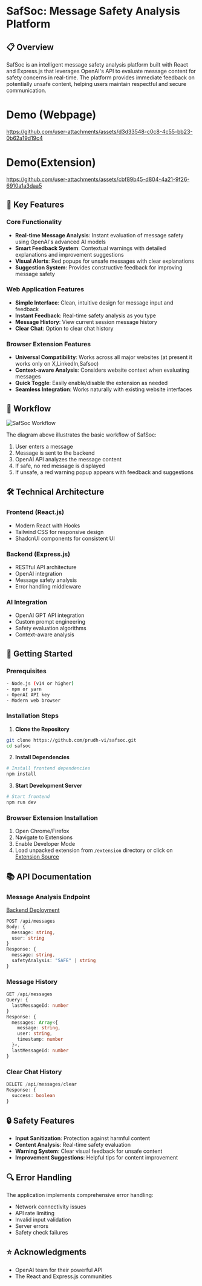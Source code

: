 # SafSoc: Message Safety Analysis Platform



## 📋 Overview

SafSoc is an intelligent message safety analysis platform built with React and Express.js that leverages OpenAI's API to evaluate message content for safety concerns in real-time. The platform provides immediate feedback on potentially unsafe content, helping users maintain respectful and secure communication.

# Demo (Webpage)

https://github.com/user-attachments/assets/d3d33548-c0c8-4c55-bb23-0b62a19d19c4

# Demo(Extension)

https://github.com/user-attachments/assets/cbf89b45-d804-4a21-9f26-6910a1a3daa5

## 🌟 Key Features

### Core Functionality
- **Real-time Message Analysis**: Instant evaluation of message safety using OpenAI's advanced AI models
- **Smart Feedback System**: Contextual warnings with detailed explanations and improvement suggestions
- **Visual Alerts**: Red popups for unsafe messages with clear explanations
- **Suggestion System**: Provides constructive feedback for improving message safety

### Web Application Features
- **Simple Interface**: Clean, intuitive design for message input and feedback
- **Instant Feedback**: Real-time safety analysis as you type
- **Message History**: View current session message history
- **Clear Chat**: Option to clear chat history

### Browser Extension Features
- **Universal Compatibility**: Works across all major websites (at present it works only on X,LinkedIn,Safsoc)
- **Context-aware Analysis**: Considers website context when evaluating messages
- **Quick Toggle**: Easily enable/disable the extension as needed
- **Seamless Integration**: Works naturally with existing website interfaces

## 🔄 Workflow

![SafSoc Workflow](https://github.com/prudh-vi/Safsoc/blob/main/flow.png)

The diagram above illustrates the basic workflow of SafSoc:
1. User enters a message
2. Message is sent to the backend
3. OpenAI API analyzes the message content
4. If safe, no red message is displayed
5. If unsafe, a red warning popup appears with feedback and suggestions


## 🛠️ Technical Architecture

### Frontend (React.js)
- Modern React with Hooks
- Tailwind CSS for responsive design
- ShadcnUI components for consistent UI

### Backend (Express.js)
- RESTful API architecture
- OpenAI integration
- Message safety analysis
- Error handling middleware

### AI Integration
- OpenAI GPT API integration
- Custom prompt engineering
- Safety evaluation algorithms
- Context-aware analysis

## 🚀 Getting Started

### Prerequisites
```bash
- Node.js (v14 or higher)
- npm or yarn
- OpenAI API key
- Modern web browser
```

### Installation Steps

1. **Clone the Repository**
```bash
git clone https://github.com/prudh-vi/safsoc.git
cd safsoc
```

2. **Install Dependencies**
```bash
# Install frontend dependencies
npm install
```



3. **Start Development Server**
```bash
# Start frontend
npm run dev
```

### Browser Extension Installation
1. Open Chrome/Firefox
2. Navigate to Extensions
3. Enable Developer Mode
4. Load unpacked extension from `/extension` directory or click on [Extension Source](https://github.com/prudh-vi/Safsoc/tree/main/extension)

## 📚 API Documentation

### Message Analysis Endpoint

[Backend Deployment](https://repo-ecaf.onrender.com/)


```typescript
POST /api/messages
Body: {
  message: string,
  user: string
}
Response: {
  message: string,
  safetyAnalysis: "SAFE" | string
}
```

### Message History
```typescript
GET /api/messages
Query: {
  lastMessageId: number
}
Response: {
  messages: Array<{
    message: string,
    user: string,
    timestamp: number
  }>,
  lastMessageId: number
}
```

### Clear Chat History
```typescript
DELETE /api/messages/clear
Response: {
  success: boolean
}
```

## 🔒 Safety Features

- **Input Sanitization**: Protection against harmful content
- **Content Analysis**: Real-time safety evaluation
- **Warning System**: Clear visual feedback for unsafe content
- **Improvement Suggestions**: Helpful tips for content improvement

## 🔍 Error Handling

The application implements comprehensive error handling:
- Network connectivity issues
- API rate limiting
- Invalid input validation
- Server errors
- Safety check failures

## ⭐️ Acknowledgments

- OpenAI team for their powerful API
- The React and Express.js communities
